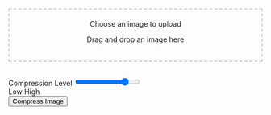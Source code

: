 
<html lang="en">
<link href="https://cdn.jsdelivr.net/npm/bootstrap@5.3.0-alpha1/dist/css/bootstrap.min.css" rel="stylesheet">
<style>
.container {
max-width: 800px;
margin-top: 50px;s
}
.img-container {
text-align: center;
margin-top: 20px;
}
.slider-container {
margin-top: 30px;
}
.compressed-image {
margin-top: 20px;
}
.preview-image {
max-width: 100%;
height: auto;
}
.image-info {
margin-top: 10px;
font-size: 16px;
}
.image-section {
margin-bottom: 40px;
}
 .upload-area {
      border: 2px dashed #ccc;
      padding: 20px;
      text-align: center;
      cursor: pointer;
    }
    .upload-area.dragover {
      background-color: #f1f1f1;
    }
</style>

<body>
<div class="container">
  <!-- Image upload section with drag and drop -->
    <div class="mb-3">
      <div id="uploadArea" class="upload-area">
        <label for="imageUpload" class="form-label">Choose an image to upload</label>
        <input type="file" class="form-control" id="imageUpload" accept="image/*" style="display: none;">
        <p>Drag and drop an image here</p>
      </div>
    </div>

<!-- Original Image and Size Display -->
<div class="image-section" id="originalImageSection" style="display:none;">
<h4>Original Image:</h4>
<div class="img-container" id="original-image-container">
<img id="original-image" class="preview-image" src="#" alt="Original Image">
</div>
<div class="image-info" id="original-size-info">
<strong>Original Size:</strong> <span id="originalSize"></span> KB
</div>
</div>

<!-- Slider for compression -->
<div class="slider-container">
<label for="compressionSlider" class="form-label">Compression Level</label>
<input type="range" class="form-range" id="compressionSlider" min="0" max="100" value="80">
<div class="d-flex justify-content-between">
<span>Low</span>
<span>High</span>
</div>
</div>

<!-- Button to compress image -->
<div class="text-center mt-4">
<button class="btn btn-primary" id="compressBtn">Compress Image</button>
</div>

<!-- Compressed Image and Size Display -->
<div class="image-section" id="compressedImageSection" style="display:none;">
<h4>Compressed Image:</h4>
<div class="img-container" id="compressed-image-container">
<img id="compressed-image" class="preview-image" src="#" alt="Compressed Image">
</div>
<div class="image-info" id="compressed-size-info">
<strong>Compressed Size:</strong> <span id="compressedSize"></span> KB
</div>
<!-- Download button for compressed image -->
<div class="text-center mt-4" id="download-container" style="display:none;">
<a id="downloadLink" href="#" class="btn btn-success" download="compressed-image.jpg">Download Compressed Image</a>
</div>
</div>
</div>

<!-- Include required libraries -->
<script src="https://cdn.jsdelivr.net/npm/jquery@3.6.0/dist/jquery.min.js"></script>
<script src="https://cdn.jsdelivr.net/npm/compressorjs@1.0.7/dist/compressor.min.js"></script>
<script>
$(document).ready(function() {
let originalImageFile = null;
let compressedImageFile = null;
let originalImageSizeKB = 0;

// Handle image upload
$("#imageUpload").change(function(event) {
const file = event.target.files[0];
if (file) {
// Show original image and size
const reader = new FileReader();
reader.onload = function(e) {
// Display the original image
$("#original-image").attr("src", e.target.result);
$("#original-image-container").show();

// Display the original image size in KB
originalImageFile = file;
originalImageSizeKB = (file.size / 1024).toFixed(2); // Size in KB
$("#originalSize").text(originalImageSizeKB);
$("#originalImageSection").show();

// Hide compressed image section initially
$("#compressedImageSection").hide();
$("#download-container").hide();
};
reader.readAsDataURL(file);
}
});

// Compress image when button is clicked
$("#compressBtn").click(function() {
if (originalImageFile) {
// Get compression value from the slider
const compressionQuality = $("#compressionSlider").val();

// Create a new instance of Compressor.js and compress the image
new Compressor(originalImageFile, {
quality: compressionQuality / 100, // Set the quality level (between 0 and 1)
success(result) {
// Get the compressed image file and URL
compressedImageFile = result;
const compressedImageUrl = URL.createObjectURL(compressedImageFile);

// Calculate the compressed image size in KB
const compressedImageSizeKB = (compressedImageFile.size / 1024).toFixed(2); // Size in KB
$("#compressedSize").text(compressedImageSizeKB);
$("#compressed-size-info").show();

// Display the compressed image
$("#compressed-image").attr("src", compressedImageUrl);
$("#compressed-image-container").show();

// Show the download link for the compressed image
const downloadLink = $("#downloadLink");
downloadLink.attr("href", compressedImageUrl);
$("#download-container").show();

// Show compressed image section
$("#compressedImageSection").show();
},
error(err) {
console.error("Compression failed: ", err);
}
});
} else {
alert("Please upload an image first.");
}
});
});
</script>
</body>
</html>
